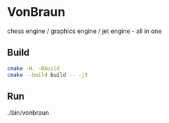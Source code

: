 # VonBraun
chess engine / graphics engine / jet engine - all in one

## Build
```bash
cmake -H. -Bbuild
cmake --build build -- -j3
```

## Run
./bin/vonbraun
